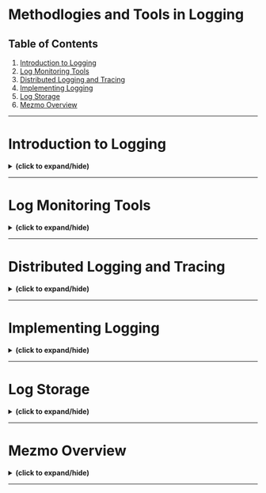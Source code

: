 # Methodlogies and Tools in Logging

## Table of Contents
1. [Introduction to Logging](#intro)
2. [Log Monitoring Tools](#log_monitor_tools)
3. [Distributed Logging and Tracing](#distributed_logging)
4. [Implementing Logging](#implementing_logging)
5. [Log Storage](#log_storage)
6. [Mezmo Overview](#mezmo_overview)

---

<a id="intro"></a>
# Introduction to Logging
<details close>
<summary><b>(click to expand/hide)</b></summary>
<!-- MarkdownTOC -->

## Overview of Application Logging
- **Definition**: Application logging involves a series of messages from an application that record the application's activities.
- **Purpose**: Provides essential information for debugging and maintaining applications in production environments.

## Key Components of Application Logs
- **Content**: Logs contain details about events such as errors, informational messages, and warnings.
- **Evolution**: Traditionally stored in files; modern cloud-native applications use stdout for logging to facilitate data collection.
- **Usage**: Helps identify application issues like message flow problems and user/system actions.

## What to Log
- **Data to Include**:
  - Application messages, transaction flow events, and system alerts (e.g., low disk space).
  - Error events, success and failure audits (e.g., logon successes and failures).
  - Detailed tracking of API endpoints, request parameters, headers, and business context.
- **Security and Compliance**:
  - Separate logs for data-related operations with detailed access IDs, timestamps, and before/after states.

## Importance of Logging
- **Diagnostics**:
  - Track and analyze customer transactions, security threats, and system performance.
  - Identify and resolve production bugs and optimize long-term application performance.
- **Auditing**:
  - Record significant events for management, financial data, and compliance purposes.

## Best Practices for Effective Logging
- **Design and Test Logs**: As meticulously as the application itself to ensure useful data collection.
- **Analytical Use**: Leverage log data for insights using management tools.
- **Logging Levels**:
  - Use lower levels like TRACE or DEBUG for detailed context useful in debugging.

## Conclusion
- **Takeaway**: Logging is crucial for diagnostics and auditing, providing insights into application behavior and supporting business requirements.
- **Action Point**: Always ensure robust logging practices to maintain a clear understanding of application operations.

<!-- /MarkdownTOC -->
</details>

---

<a id="log_monitor_tools"></a>
# Log Monitoring Tools
<details close>
<summary><b>(click to expand/hide)</b></summary>
<!-- MarkdownTOC -->


<!-- /MarkdownTOC -->
</details>

---

<a id="distributed_logging"></a>
# Distributed Logging and Tracing
<details close>
<summary><b>(click to expand/hide)</b></summary>
<!-- MarkdownTOC -->

## Distributed Logging
- **Definition**: Distributed logging involves collecting and storing log data from multiple sources across different nodes or servers, facilitating centralized monitoring and analysis.
- **Purpose**: Enhances system performance analysis, eases debugging and troubleshooting, and helps identify and fix root causes of issues.
- **Implementation**:
  - **Central Log Server**: Logs are sent to a central server that aggregates and indexes the data for easy search and analysis.
  - **Key Benefits**: Enables identification of system-wide issues and errors, even when spread across multiple nodes.

## Distributed Tracing
- **Definition**: A method used to profile and monitor applications, particularly those composed of multiple micro-services.
- **Functionality**: Allows tracking of requests as they move through various services, helping to pinpoint performance bottlenecks and errors.
- **Components**:
  - **Trace**: A collection of spans (timed events) representing a logical request or workflow.
  - **Span**: Represents a single operation within a trace, including metadata like service name, operation ID, and contextual tags.
  - **Trace ID**: A unique identifier for the entire trace, shared among all spans in that trace.
- **Parent-Child Relationship**: Defines the hierarchy within a trace where one span (parent) calls another (child).
- **Context Propagation**: Ensures trace information is shared across different services and systems.
- **Instrumentation**: The process of adding code to generate traces and spans, which can be either manual or automatic.

## Steps to Implement Distributed Logging
1. **Choose a Logging Framework**: Select from frameworks like Apache Log4j2, Logback, or Fluentd based on your needs.
2. **Configure Log Transmission**: Adjust application code to send logs to a centralized server using TCP or UDP protocols.
3. **Set Up a Central Logging Server**: Use tools like Elasticsearch, Graylog, or Kafka for log collection and storage.
4. **Define Log Retention Policies**: Establish policies for how long to keep logs and when to archive or purge them.
5. **Monitor Logs**: Regularly check logs to detect and address any issues or anomalies.

## Key Takeaways
- **Distributed Logging vs. Tracing**: While both are crucial, logging helps identify system-wide issues, and tracing tracks individual requests through the system.
- **Importance of Implementation**: Proper implementation of these techniques is key to managing and troubleshooting complex, multi-node systems effectively.

<!-- /MarkdownTOC -->
</details>

---

<a id="implementing_logging"></a>
# Implementing Logging
<details close>
<summary><b>(click to expand/hide)</b></summary>
<!-- MarkdownTOC -->


<!-- /MarkdownTOC -->
</details>

---

<a id="log_storage"></a>
# Log Storage
<details close>
<summary><b>(click to expand/hide)</b></summary>
<!-- MarkdownTOC -->


<!-- /MarkdownTOC -->
</details>

---

<a id="mezmo_overview"></a>
# Mezmo Overview
<details close>
<summary><b>(click to expand/hide)</b></summary>
<!-- MarkdownTOC -->


<!-- /MarkdownTOC -->
</details>

---
